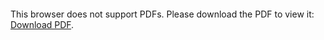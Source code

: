 <object data="christ-in-song/CIS1908pdfs/607.pdf" type="application/pdf" width="100%" height="1024px">
    <embed src="christ-in-song/CIS1908pdfs/607.pdf">
        <p>This browser does not support PDFs. Please download the PDF to view it: <a href="christ-in-song/CIS1908pdfs/607.pdf">Download PDF</a>.</p>
    </embed>
</object>
